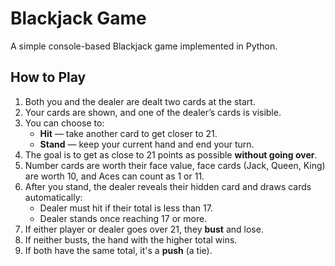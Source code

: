 
# Blackjack Game

A simple console-based Blackjack game implemented in Python.

## How to Play

1. Both you and the dealer are dealt two cards at the start.
2. Your cards are shown, and one of the dealer’s cards is visible.
3. You can choose to:
   - **Hit** — take another card to get closer to 21.
   - **Stand** — keep your current hand and end your turn.
4. The goal is to get as close to 21 points as possible **without going over**.
5. Number cards are worth their face value, face cards (Jack, Queen, King) are worth 10, and Aces can count as 1 or 11.
6. After you stand, the dealer reveals their hidden card and draws cards automatically:
   - Dealer must hit if their total is less than 17.
   - Dealer stands once reaching 17 or more.
7. If either player or dealer goes over 21, they **bust** and lose.
8. If neither busts, the hand with the higher total wins.
9. If both have the same total, it's a **push** (a tie).

